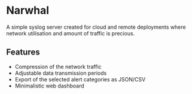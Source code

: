# Narwhal

A simple syslog server created for cloud and remote deployments where network utilisation and amount of traffic is precious.

## Features

- Compression of the network traffic
- Adjustable data transmission periods
- Export of the selected alert categories as JSON/CSV
- Minimalistic web dashboard
